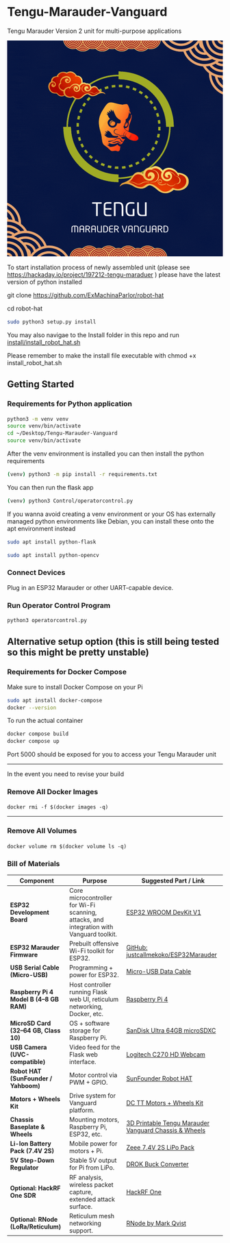 # Tengu-Marauder-Vanguard
Tengu Marauder Version 2 unit for multi-purpose applications

<p align="center">
  <img src="./Images/Tengu Marauder GIF.gif" alt="Dancing Robot">
</p>


To start installation process of newly assembled unit (please see https://hackaday.io/project/197212-tengu-maraduer ) please have the latest version of python installed 

git clone https://github.com/ExMachinaParlor/robot-hat

cd robot-hat

```bash
sudo python3 setup.py install
```
You may also navigae to the Install folder in this repo and run [install/install_robot_hat.sh](Install/robot_hat_install.sh) 

Please remember to make the install file executable with chmod +x install_robot_hat.sh

## Getting Started

### Requirements for Python application

```bash
python3 -m venv venv
source venv/bin/activate
cd ~/Desktop/Tengu-Marauder-Vanguard
source venv/bin/activate
```
After the venv environment is installed you can then install the python requirements

```bash
(venv) python3 -m pip install -r requirements.txt
```
You can then run the flask app 

```bash
(venv) python3 Control/operatorcontrol.py
```
If you wanna avoid creating a venv environment or your OS has externally managed python environments like Debian, you can install these onto the apt environment instead

```bash
sudo apt install python-flask
```
```bash
sudo apt install python-opencv
````

### Connect Devices
Plug in an ESP32 Marauder or other UART-capable device. 

### Run Operator Control Program

```bash
python3 operatorcontrol.py
```

## Alternative setup option (this is still being tested so this might be pretty unstable)

### Requirements for Docker Compose
Make sure to install Docker Compose on your Pi

```bash
sudo apt install docker-compose
docker --version
```
To run the actual container

```bash
docker compose build
docker compose up
```
Port 5000 should be exposed for you to access your Tengu Marauder unit

---

In the event you need to revise your build

### **Remove All Docker Images**


`docker rmi -f $(docker images -q)`

---

### **Remove All Volumes**


`docker volume rm $(docker volume ls -q)`

### **Bill of Materials**

| Component                               | Purpose                                                                                  | Suggested Part / Link                                                                                                    |
| --------------------------------------- | ---------------------------------------------------------------------------------------- | ------------------------------------------------------------------------------------------------------------------------ |
| **ESP32 Development Board**             | Core microcontroller for Wi-Fi scanning, attacks, and integration with Vanguard toolkit. | [ESP32 WROOM DevKit V1](https://www.amazon.com/ESP32-DevKitC-V4-WROOM-32D-Bluetooth/dp/B08D5ZD528)                       |
| **ESP32 Marauder Firmware**             | Prebuilt offensive Wi-Fi toolkit for ESP32.                                              | [GitHub: justcallmekoko/ESP32Marauder](https://github.com/justcallmekoko/ESP32Marauder)                                  |
| **USB Serial Cable (Micro-USB)**        | Programming + power for ESP32.                                                           | [Micro-USB Data Cable](https://www.amazon.com/Amazon-Basics-Male-Micro-Cable/dp/B0719PHMTF)                              |
| **Raspberry Pi 4 Model B (4–8 GB RAM)** | Host controller running Flask web UI, reticulum networking, Docker, etc.                 | [Raspberry Pi 4](https://www.raspberrypi.com/products/raspberry-pi-4-model-b/)                                           |
| **MicroSD Card (32–64 GB, Class 10)**   | OS + software storage for Raspberry Pi.                                                  | [SanDisk Ultra 64GB microSDXC](https://www.amazon.com/SanDisk-Ultra-microSDXC-UHS-I-Adapter/dp/B08GY9NYRM)               |
| **USB Camera (UVC-compatible)**         | Video feed for the Flask web interface.                                                  | [Logitech C270 HD Webcam](https://www.amazon.com/Logitech-Widescreen-Calling-Recording-Desktop/dp/B004FHO5Y6)            |
| **Robot HAT (SunFounder / Yahboom)**    | Motor control via PWM + GPIO.                                                            | [SunFounder Robot HAT](https://www.sunfounder.com/products/robot-hat)                                                    |
| **Motors + Wheels Kit**                 | Drive system for Vanguard platform.                                                      | [DC TT Motors + Wheels Kit](https://www.amazon.com/HiLetgo-65mm-Plastic-Smart-Robot/dp/B00HJ6ACY2)                       |
| **Chassis Baseplate & Wheels**                   | Mounting motors, Raspberry Pi, ESP32, etc.                                               | [3D Printable Tengu Marauder Vanguard Chassis & Wheels](https://www.printables.com/model/1395179-tengu-marauder-vanguard)         |
| **Li-Ion Battery Pack (7.4V 2S)**       | Mobile power for motors + Pi.                                                            | [Zeee 7.4V 2S LiPo Pack](https://www.amazon.com/Zeee-Battery-Airplane-Helicopter-Quadcopter/dp/B07CZZZ3J9)               |
| **5V Step-Down Regulator**              | Stable 5V output for Pi from LiPo.                                                       | [DROK Buck Converter](https://www.amazon.com/DROK-Converter-Voltage-Regulator-Transformer/dp/B00C0KL1OM)                 |
| **Optional: HackRF One SDR**            | RF analysis, wireless packet capture, extended attack surface.                           | [HackRF One](https://greatscottgadgets.com/hackrf/)                                                                      |
| **Optional: RNode (LoRa/Reticulum)**    | Reticulum mesh networking support.                                                       | [RNode by Mark Qvist](https://unsigned.io/rnode/)                                                                        |

